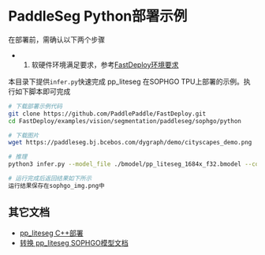 # PaddleSeg Python部署示例

在部署前，需确认以下两个步骤

- 1. 软硬件环境满足要求，参考[FastDeploy环境要求](../../../../../../docs/cn/build_and_install/sophgo.md)

本目录下提供`infer.py`快速完成 pp_liteseg 在SOPHGO TPU上部署的示例。执行如下脚本即可完成

```bash
# 下载部署示例代码
git clone https://github.com/PaddlePaddle/FastDeploy.git
cd FastDeploy/examples/vision/segmentation/paddleseg/sophgo/python

# 下载图片
wget https://paddleseg.bj.bcebos.com/dygraph/demo/cityscapes_demo.png

# 推理
python3 infer.py --model_file ./bmodel/pp_liteseg_1684x_f32.bmodel --config_file ./bmodel/deploy.yaml --image cityscapes_demo.png

# 运行完成后返回结果如下所示
运行结果保存在sophgo_img.png中
```

## 其它文档
- [pp_liteseg C++部署](../cpp)
- [转换 pp_liteseg SOPHGO模型文档](../README.md)
